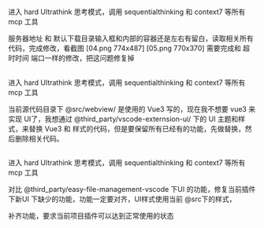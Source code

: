 
##
进入 hard Ultrathink‌ 思考模式，调用 sequentialthinking 和 context7 等所有 mcp 工具

服务器地址 和 默认下载目录输入框和内部的容器还是左右有留白，读取相关所有代码，完成修改，看截图 [04.png 774x487] [05.png 770x370] 需要完成和 超时时间 端口一样的修改，把这问题修复掉



##

进入 hard Ultrathink 思考模式，调用 sequentialthinking 和 context7 等所有 mcp 工具

当前源代码目录下 @src/webview/ 是使用的 Vue3 写的，现在我不想要 vue3 来实现 UI了，我想通过 @third_party/vscode-externsion-ui/ 下的 UI 主题和样式，来替换 Vue3 和 样式的代码，但是要保留所有已经有的功能，先做替换，然后删除相关代码。


##

##

进入 hard Ultrathink 思考模式，调用 sequentialthinking 和 context7 等所有 mcp 工具

对比 @third_party/easy-file-management-vscode 下UI 的功能，修复当前插件下新UI 下缺少的功能，功能一定要对齐，UI样式使用当前 @src下的样式，

补齐功能，要求当前项目插件可以达到正常使用的状态

